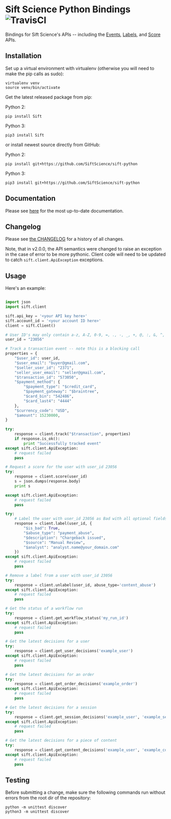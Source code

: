 # Sift Science Python Bindings ![TravisCI](https://travis-ci.org/SiftScience/sift-python.png?branch=master)

Bindings for Sift Science's APIs -- including the
[Events](https://siftscience.com/resources/references/events-api.html),
[Labels](https://siftscience.com/resources/references/labels-api.html),
and
[Score](https://siftscience.com/resources/references/score-api.html)
APIs.


## Installation

Set up a virtual environment with virtualenv (otherwise you will need
to make the pip calls as sudo):

    virtualenv venv
    source venv/bin/activate

Get the latest released package from pip:

Python 2:

    pip install Sift

Python 3:

    pip3 install Sift

or install newest source directly from GitHub:

Python 2:

    pip install git+https://github.com/SiftScience/sift-python

Python 3:

    pip3 install git+https://github.com/SiftScience/sift-python


## Documentation

Please see [here](https://siftscience.com/developers/docs/python/events-api/overview) for the
most up-to-date documentation.

## Changelog

Please see
[the CHANGELOG](https://github.com/SiftScience/sift-python/blob/master/CHANGES.md)
for a history of all changes.

Note, that in v2.0.0, the API semantics were changed to raise an
exception in the case of error to be more pythonic. Client code will
need to be updated to catch `sift.client.ApiException` exceptions.


## Usage

Here's an example:

```python

import json
import sift.client

sift.api_key = '<your API key here>'
sift.account_id = '<your account ID here>'
client = sift.Client()

# User ID's may only contain a-z, A-Z, 0-9, =, ., -, _, +, @, :, &, ^, %, !, $
user_id = "23056"

# Track a transaction event -- note this is a blocking call
properties = {
    "$user_id": user_id,
    "$user_email": "buyer@gmail.com",
    "$seller_user_id": "2371",
    "seller_user_email": "seller@gmail.com",
    "$transaction_id": "573050",
    "$payment_method": {
        "$payment_type": "$credit_card",
        "$payment_gateway": "$braintree",
        "$card_bin": "542486",
        "$card_last4": "4444"
    },
    "$currency_code": "USD",
    "$amount": 15230000,
}

try:
    response = client.track("$transaction", properties)
    if response.is_ok():
        print "Successfully tracked event"
except sift.client.ApiException:
    # request failed
    pass

# Request a score for the user with user_id 23056
try:
    response = client.score(user_id)
    s = json.dumps(response.body)
    print s

except sift.client.ApiException:
    # request failed
    pass

try:
    # Label the user with user_id 23056 as Bad with all optional fields
    response = client.label(user_id, {
        "$is_bad": True,
        "$abuse_type": "payment_abuse",
        "$description": "Chargeback issued",
        "$source": "Manual Review",
        "$analyst": "analyst.name@your_domain.com"
    })
except sift.client.ApiException:
    # request failed
    pass

# Remove a label from a user with user_id 23056
try:
    response = client.unlabel(user_id, abuse_type='content_abuse')
except sift.client.ApiException:
    # request failed
    pass

# Get the status of a workflow run
try:
    response = client.get_workflow_status('my_run_id')
except sift.client.ApiException:
    # request failed
    pass

# Get the latest decisions for a user
try:
    response = client.get_user_decisions('example_user')
except sift.client.ApiException:
    # request failed
    pass

# Get the latest decisions for an order
try:
    response = client.get_order_decisions('example_order')
except sift.client.ApiException:
    # request failed
    pass

# Get the latest decisions for a session
try:
    response = client.get_session_decisions('example_user', 'example_session')
except sift.client.ApiException:
    # request failed
    pass

# Get the latest decisions for a piece of content
try:
    response = client.get_content_decisions('example_user', 'example_content')
except sift.client.ApiException:
    # request failed
    pass
```


## Testing

Before submitting a change, make sure the following commands run without
errors from the root dir of the repository:

    python -m unittest discover
    python3 -m unittest discover
